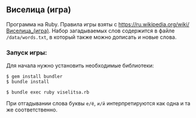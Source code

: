 ## Виселица (игра)

Программа на Ruby. Правила игры взяты с <https://ru.wikipedia.org/wiki/Виселица_(игра)>. Набор загадываемых слов содержится в файле `/data/words.txt`, в который также можно дописать и новые слова.
### Запуск игры:

Для начала нужно установить необходимые библиотеки:
```
$ gem install bundler
$ bundle install
```
```
$ bundle exec ruby viselitsa.rb
```
При отгадывании слова буквы `е/ё`, `и/й` интерпретируются как одна и та же соответственно.
